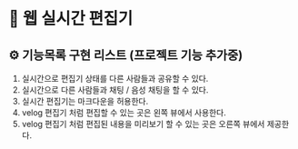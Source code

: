 # 📝 웹 실시간 편집기
## ⚙️ 기능목록 구현 리스트 (프로젝트 기능 추가중)
1. 실시간으로 편집기 상태를 다른 사람들과 공유할 수 있다.
2. 실시간으로 다른 사람들과 채팅 / 음성 채팅을 할 수 있다.
3. 실시간 편집기는 마크다운을 허용한다.
4. velog 편집기 처럼 편집할 수 있는 곳은 왼쪽 뷰에서 사용한다.
5. velog 편집기 처럼 편집된 내용을 미리보기 할 수 있는 곳은 오른쪽 뷰에서 제공한다.